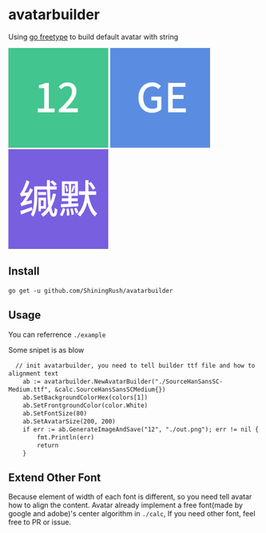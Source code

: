 # avatarbuilder
Using [go freetype](https://github.com/golang/freetype) to build default avatar with string


![number text](https://github.com/ShiningRush/avatarbuilder/blob/master/example/out.png "number text")
![english text](https://github.com/ShiningRush/avatarbuilder/blob/master/example/outEn.png "english text")
![chinese text](https://github.com/ShiningRush/avatarbuilder/blob/master/example/outCh.png "chinese text")

## Install

```
go get -u github.com/ShiningRush/avatarbuilder
```

## Usage

You can referrence `./example`

Some snipet is as blow

```
  // init avatarbuilder, you need to tell builder ttf file and how to alignment text
	ab := avatarbuilder.NewAvatarBuilder("./SourceHanSansSC-Medium.ttf", &calc.SourceHansSansSCMedium{})
	ab.SetBackgroundColorHex(colors[1])
	ab.SetFrontgroundColor(color.White)
	ab.SetFontSize(80)
	ab.SetAvatarSize(200, 200)
	if err := ab.GenerateImageAndSave("12", "./out.png"); err != nil {
		fmt.Println(err)
		return
	}
```

## Extend Other Font

Because element of width of each font is different, so you need tell avatar how to align the content.
Avatar already implement a free font(made by google and adobe)'s center algorithm in `./calc`,
If you need other font, feel free to PR or issue.
